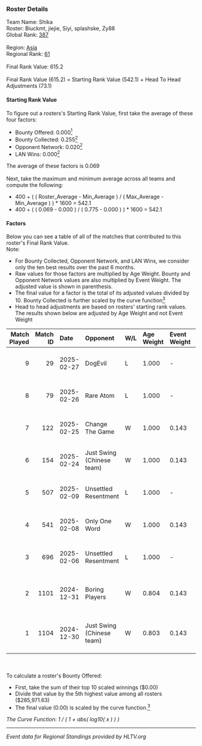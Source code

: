 ### Roster Details<br />
Team Name: Shika<br />
Roster: Biuckmt, jiejie, Siyi, splashske, Zy88<br />
Global Rank: [387](../../standings_global_2025_02_28.md)<br />
<br />
Region: [Asia]( ../../standings_asia_2025_02_28.md)<br />
Regional Rank: [61]( ../../standings_asia_2025_02_28.md)<br />
<br />
Final Rank Value:  615.2<br />
<br />
Final Rank Value (615.2) = Starting Rank Value (542.1) + Head To Head Adjustments (73.1)<br />

#### Starting Rank Value<br />
To figure out a rosters's Starting Rank Value, first take the average of these four factors:<br />
- Bounty Offered: 0.000[<sup>1</sup>](#table2)
- Bounty Collected: 0.255[<sup>2</sup>](#table1)
- Opponent Network: 0.020[<sup>2</sup>](#table1)
- LAN Wins: 0.000[<sup>2</sup>](#table1)

The average of these factors is 0.069<br />
<br />
Next, take the maximum and minimum average across all teams and compute the following:<br />
- 400 + ( ( Roster_Average - Min_Average ) / ( Max_Average - Min_Average ) ) * 1600 = 542.1
- 400 + ( ( 0.069 - 0.000 ) / ( 0.775 - 0.000 ) ) * 1600 = 542.1


#### Factors<br />
Below you can see a table of all of the matches that contributed to this roster's Final Rank Value.<br />
Note:<br />

- For Bounty Collected, Opponent Network, and LAN Wins, we consider only the ten best results over the past 6 months.
- Raw values for those factors are multiplied by Age Weight. Bounty and Opponent Network values are also multiplied by Event Weight. The adjusted value is shown in parenthesis.
- The final value for a factor is the total of its adjusted values divided by 10. Bounty Collected is further scaled by the curve function[<sup>3</sup>](#curveFunction)
- Head to head adjustments are based on rosters' starting rank values. The results shown below are adjusted by Age Weight and not Event Weight
<span id="table1"></span><br />


| Match Played | Match ID | Date       | Opponent                  | W/L | Age Weight | Event Weight | Bounty Collected | Opponent Network | LAN Wins  | H2H Adj. | Roster                                 |
| -: | -: | :- | :- | :- | :- | :- | :- | :- | :- | -: | :- |
|            9 |       29 | 2025-02-27 | DogEvil                   | L   | 1.000      | -            | -                | -                | -         |    -5.54 | Biuckmt, jiejie, Siyi, splashske, Zy88 |
|            8 |       79 | 2025-02-26 | Rare Atom                 | L   | 1.000      | -            | -                | -                | -         |    -3.69 | Biuckmt, jiejie, Siyi, splashske, Zy88 |
|            7 |      122 | 2025-02-25 | Change The Game           | W   | 1.000      | 0.143        | 0.072 (0.010)    | 0.136 (0.019)    | 0 (0.000) |    23.05 | Biuckmt, jiejie, Siyi, splashske, Zy88 |
|            6 |      154 | 2025-02-24 | Just Swing (Chinese team) | W   | 1.000      | 0.143        | 0.006 (0.001)    | 0.537 (0.077)    | 0 (0.000) |    21.09 | Biuckmt, jiejie, Siyi, splashske, Zy88 |
|            5 |      507 | 2025-02-09 | Unsettled Resentment      | L   | 1.000      | -            | -                | -                | -         |    -6.30 | Biuckmt, jiejie, S1kura, Siyi, Zy88    |
|            4 |      541 | 2025-02-08 | Only One Word             | W   | 1.000      | 0.143        | 0.001 (0.000)    | 0.205 (0.029)    | 0 (0.000) |    19.04 | Biuckmt, jiejie, S1kura, Siyi, Zy88    |
|            3 |      696 | 2025-02-06 | Unsettled Resentment      | L   | 1.000      | -            | -                | -                | -         |    -5.19 | Biuckmt, jiejie, S1kura, Siyi, Zy88    |
|            2 |     1101 | 2024-12-31 | Boring Players            | W   | 0.804      | 0.143        | 0.000 (0.000)    | 0.130 (0.015)    | 0 (0.000) |    11.07 | Biuckmt, FIOURN, jiejie, NARONE, Zy88  |
|            1 |     1104 | 2024-12-30 | Just Swing (Chinese team) | W   | 0.803      | 0.143        | 0.006 (0.001)    | 0.537 (0.062)    | 0 (0.000) |    19.62 | Biuckmt, FIOURN, jiejie, NARONE, Zy88  |

<br />
<span id="table2"></span><br />
To calculate a roster's Bounty Offered:<br />

- First, take the sum of their top 10 scaled winnings ($0.00)
- Divide that value by the 5th highest value among all rosters ($285,971.63)
- The final value (0.00) is scaled by the curve function.[<sup>3</sup>](#curveFunction)

<span id="curveFunction"></span>_The Curve Function: 1 / ( 1 + abs( log10( x ) ) )_<br />

---
_Event data for Regional Standings provided by HLTV.org_<br />
